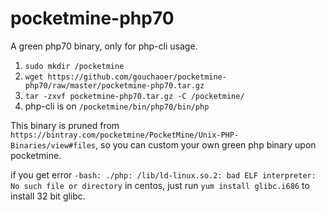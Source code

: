# pocketmine-php70
A green php70 binary, only for php-cli usage.  

1. `sudo mkdir /pocketmine`
2. `wget https://github.com/gouchaoer/pocketmine-php70/raw/master/pocketmine-php70.tar.gz`
3. `tar -zxvf pocketmine-php70.tar.gz -C /pocketmine/`
4. php-cli is on `/pocketmine/bin/php70/bin/php`

This binary is pruned from `https://bintray.com/pocketmine/PocketMine/Unix-PHP-Binaries/view#files`, so you can custom your own green php binary upon pocketmine.

if you get error  `-bash: ./php: /lib/ld-linux.so.2: bad ELF interpreter: No such file or directory` in centos, just run `yum install glibc.i686` to install 32 bit glibc.
